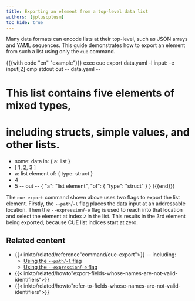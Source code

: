 ```yaml
---
title: Exporting an element from a top-level data list
authors: [jpluscplusm]
toc_hide: true
---
```


Many data formats can encode lists at their top-level, such as JSON arrays and
YAML sequences.
This guide demonstrates how to export an element from such a list using only
the `cue` command.

{{{with code "en" "example"}}}
exec cue export data.yaml -l input: -e input[2]
cmp stdout out
-- data.yaml --
# This list contains five elements of mixed types,
# including structs, simple values, and other lists.
- some: data
  in: { a: list }
- [ 1, 2, 3 ]
- a: list element
  of: { type: struct }
- 4
- 5
-- out --
{
    "a": "list element",
    "of": {
        "type": "struct"
    }
}
{{{end}}}

The `cue export` command shown above uses two flags to export the list element.
Firstly, the `--path`/`-l` flag places the data input at an addressable location.
Then the `--expression`/`-e` flag is used to reach into that location and
select the element at index `2` in the list.
This results in the 3rd element being exported,
because CUE list indices start at zero.

## Related content

- {{<linkto/related/reference"command/cue-export">}} -- including:
  - [Using the `--path`/`-l` flag]({{<relref"docs/concept/using-the-cue-export-command/inputs">}}#non-cue-data-location)
  - [Using the `--expression`/`-e` flag]({{<relref"docs/concept/using-the-cue-export-command/evaluation">}}#modified-expression)
- {{<linkto/related/howto"export-fields-whose-names-are-not-valid-identifiers">}}
- {{<linkto/related/howto"refer-to-fields-whose-names-are-not-valid-identifiers">}}

